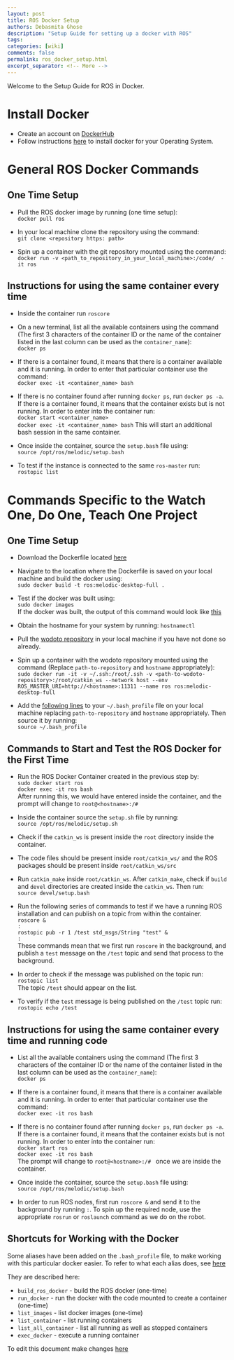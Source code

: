 ```yaml
---
layout: post
title: ROS Docker Setup
authors: Debasmita Ghose
description: "Setup Guide for setting up a docker with ROS"
tags: 
categories: [wiki]
comments: false
permalink: ros_docker_setup.html
excerpt_separator: <!-- More -->
---
```


Welcome to the Setup Guide for ROS in Docker. 

<!-- More -->


# Install Docker
 
- Create an account on [DockerHub](https://hub.docker.com/)
- Follow instructions [here](https://docs.docker.com/get-docker/) to install docker for your Operating System. 

# General ROS Docker Commands

## One Time Setup

- Pull the ROS docker image by running (one time setup):  
`docker pull ros`

- In your local machine clone the repository using the command:  
`git clone <repository https: path>`

- Spin up a container with the git repository mounted using the command:  
`docker run -v <path_to_repository_in_your_local_machine>:/code/  -it ros`

## Instructions for using the same container every time

- Inside the container run `roscore`
 
- On a new terminal, list all the available containers using the command (The first 3 characters of the container ID or the name of the container listed in the last column can be used as the `container_name`):  
`docker ps`

- If there is a container found, it means that there is a container available and it is running. In order to enter that particular container use the command:   
`docker exec -it <container_name> bash`

- If there is no container found after running `docker ps`, run `docker ps -a`. If there is a container found, it means that the container exists but is not running. In order to enter into the container run:  
`docker start <container_name>`   
`docker exec -it <container_name> bash`
This will start an additional bash session in the same container.    

- Once inside the container, source the `setup.bash` file using:  
`source /opt/ros/melodic/setup.bash`

- To test if the instance is connected to the same `ros-master` run:  
`rostopic list`

# Commands Specific to the Watch One, Do One, Teach One Project

## One Time Setup

- Download the Dockerfile located [here](https://github.com/ScazLab/wodoto/blob/master/Docker_Files/Dockerfile)

- Navigate to the location where the Dockerfile is saved on your local machine and build the docker using:  
`sudo docker build -t ros:melodic-desktop-full .`

- Test if the docker was built using:  
`sudo docker images`  
If the docker was built, the output of this command would look like [this](https://github.com/ScazLab/ScazLab.github.io/blob/master/images/sudo_docker_images.png)

 
 - Obtain the hostname for your system by running: `hostnamectl`
 
 - Pull the [wodoto repository](https://github.com/ScazLab/wodoto) in your local machine if you have not done so already. 
 
 - Spin up a container with the wodoto repository mounted using the command (Replace `path-to-repository` and `hostname` appropriately):  
 `sudo docker run -it -v ~/.ssh:/root/.ssh -v <path-to-wodoto-repository>:/root/catkin_ws --network host --env ROS_MASTER_URI=http://<hostname>:11311 --name ros ros:melodic-desktop-full`
 
 - Add the [following lines](https://github.com/ScazLab/wodoto/blob/master/Docker_Files/.bash_profile) to your `~/.bash_profile` file on your local machine replacing `path-to-repository` and `hostname` appropriately. Then source it by running:  
 `source ~/.bash_profile`


## Commands to Start and Test the ROS Docker for the First Time

- Run the ROS Docker Container created in the previous step by:  
`sudo docker start ros`  
`docker exec -it ros bash`  
After running this, we would have entered inside the container, and the prompt will change to `root@<hostname>:/# `

- Inside the container source the `setup.sh` file by running:  
`source /opt/ros/melodic/setup.sh`

- Check if the `catkin_ws` is present inside the `root` directory inside the container. 

- The code files should be present inside `root/catkin_ws/` and the ROS packages should be present inside `root/catkin_ws/src` 

- Run `catkin_make` inside `root/catkin_ws`. After `catkin_make`, check if `build` and `devel` directories are created inside the `catkin_ws`. Then run:  
`source devel/setup.bash`

- Run the following series of commands to test if we have a running ROS installation and can publish on a topic from within the container.  
`roscore &`  
`:`  
`rostopic pub -r 1 /test std_msgs/String "test" &`  
`:`  
These commands mean that we first run `roscore` in the background, and publish a `test` message on the `/test` topic and send that process to the background. 

- In order to check if the message was published on the topic run:  
`rostopic list`  
The topic `/test` should appear on the list. 

- To verify if the `test` message is being published on the `/test` topic run:  
`rostopic echo /test`


## Instructions for using the same container every time and running code

- List all the available containers using the command (The first 3 characters of the container ID or the name of the container listed in the last column can be used as the `container_name`):  
`docker ps`

- If there is a container found, it means that there is a container available and it is running. In order to enter that particular container use the command:   
`docker exec -it ros bash`

- If there is no container found after running `docker ps`, run `docker ps -a`. If there is a container found, it means that the container exists but is not running. In order to enter into the container run:  
`docker start ros`   
`docker exec -it ros bash`  
 The prompt will change to `root@<hostname>:/# ` once we are inside the container. 

- Once inside the container, source the `setup.bash` file using:  
`source /opt/ros/melodic/setup.bash`

- In order to run ROS nodes, first run `roscore &` and send it to the background by running `:`. To spin up the required node, use the appropriate `rosrun` or `roslaunch` command as we do on the robot. 

## Shortcuts for Working with the Docker

Some aliases have been added on the `.bash_profile` file, to make working with this particular docker easier. To refer to what each alias does, see [here](https://github.com/ScazLab/wodoto/blob/master/Docker_Files/.bash_profile)

They are described here:

- `build_ros_docker` - build the ROS docker (one-time)
- `run_docker` - run the docker with the code mounted to create a container (one-time)
- `list_images` - list docker images (one-time)
- `list_container` - list running containers
- `list_all_container` - list all running as well as stopped containers
- `exec_docker` - execute a running container

 

To edit this document make changes [here](https://github.com/ScazLab/ScazLab.github.io/blob/master/_posts/2020-05-18-ROS-Docker-Setup.md)


